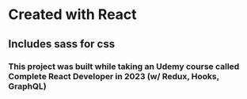 # Created with React
## Includes sass for css
### This project was built while taking an Udemy course called Complete React Developer in 2023 (w/ Redux, Hooks, GraphQL)
